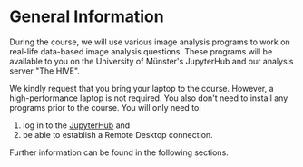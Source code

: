 # General Information

During the course, we will use various image analysis programs to work on real-life data-based 
image analysis questions. These programs will be available to you on the University of Münster's
 JupyterHub and our analysis server "The HIVE".

We kindly request that you bring your laptop to the course. However, a high-performance 
laptop is not required. You also don't need to install any programs prior to the course. 
You will only need to:

1. log in to the [JupyterHub](https://jupyterhub.uni-muenster.de/) and
2. be able to establish a Remote Desktop connection.

Further information can be found in the following sections.